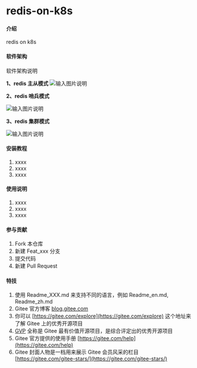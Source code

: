 # redis-on-k8s

#### 介绍
redis on k8s

#### 软件架构
软件架构说明

 **1、redis 主从模式** 
![输入图片说明](https://foruda.gitee.com/images/1667579405022241538/dd2d734a_1350539.png "屏幕截图")

 **2、redis 哨兵模式** 

![输入图片说明](https://foruda.gitee.com/images/1667579430608982520/75593f31_1350539.png "屏幕截图")

 **3、redis 集群模式** 

![输入图片说明](https://foruda.gitee.com/images/1667579473159366947/cdfb0673_1350539.png "屏幕截图")

#### 安装教程

1.  xxxx
2.  xxxx
3.  xxxx

#### 使用说明

1.  xxxx
2.  xxxx
3.  xxxx

#### 参与贡献

1.  Fork 本仓库
2.  新建 Feat_xxx 分支
3.  提交代码
4.  新建 Pull Request


#### 特技

1.  使用 Readme\_XXX.md 来支持不同的语言，例如 Readme\_en.md, Readme\_zh.md
2.  Gitee 官方博客 [blog.gitee.com](https://blog.gitee.com)
3.  你可以 [https://gitee.com/explore](https://gitee.com/explore) 这个地址来了解 Gitee 上的优秀开源项目
4.  [GVP](https://gitee.com/gvp) 全称是 Gitee 最有价值开源项目，是综合评定出的优秀开源项目
5.  Gitee 官方提供的使用手册 [https://gitee.com/help](https://gitee.com/help)
6.  Gitee 封面人物是一档用来展示 Gitee 会员风采的栏目 [https://gitee.com/gitee-stars/](https://gitee.com/gitee-stars/)

